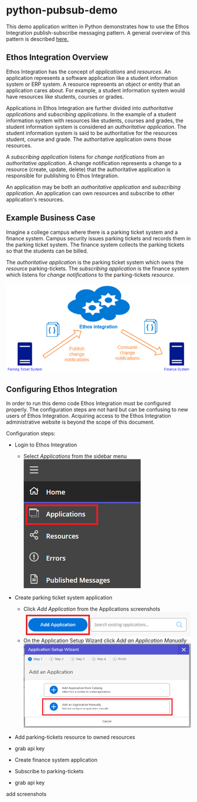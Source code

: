 # python-pubsub-demo
This demo application written in Python demonstrates how to use the Ethos Integration publish-subscribe messaging pattern. A general overview of this pattern is described [here.](https://en.wikipedia.org/wiki/Publish%E2%80%93subscribe_pattern)

## Ethos Integration Overview

Ethos Integration has the concept of *applications* and *resources*. An application represents a software application like a student information system or ERP system. A resource represents an object or entity that an application cares about. For example, a student information system would have resources like students, courses or grades.

Applications in Ethos Integration are further divided into *authoritative applications* and *subscribing applications*. In the example of a student information system with resources like students, courses and grades, the student information system is considered an *authoritative application*. The student information system is said to be authoritative for the resources student, course and grade. The authoritative application owns those resources.

A *subscribing application* listens for *change notifications* from an *authoritative application*. A change notification represents a change to a resource (create, update, delete) that the authoritative application is responsible for publishing to Ethos Integration.

An application may be both an *authoritative application* and *subscribing application*. An application can own resources and subscribe to other application's resources.

## Example Business Case

Imagine a college campus where there is a parking ticket system and a finance system. Campus security issues parking tickets and records them in the parking ticket system. The finance system collects the parking tickets so that the students can be billed.

The *authoritative application* is the parking ticket system which owns the *resource* parking-tickets.  The *subscribing application* is the finance system which listens for *change notifications* to the parking-tickets *resource*.

![](/images/usecase.png)

## Configuring Ethos Integration

In order to run this demo code Ethos Integration must be configured properly. The configuration steps are not hard but can be confusing to new users of Ethos Integration. Acquiring access to the Ethos Integration administrative website is beyond the scope of this document.

Configuration steps:

* Login to Ethos Integration
    * Select *Applications* from the sidebar menu
    ![](/images/menu.png)
* Create parking ticket system application
    * Click *Add Application* from the Applications screenshots
    ![](/images/add.png)
    * On the Application Setup Wizard click *Add an Application Manually*
    ![](/images/manual.png)

* Add parking-tickets resource to owned resources
* grab api key
* Create finance system application
* Subscribe to parking-tickets
* grab api key

add screenshots
